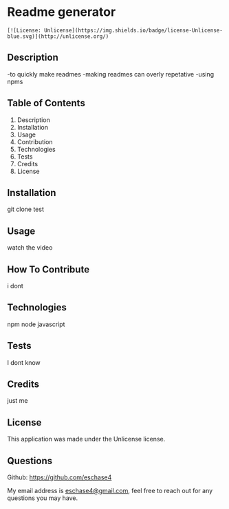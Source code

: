 # Readme generator
    
    [![License: Unlicense](https://img.shields.io/badge/license-Unlicense-blue.svg)](http://unlicense.org/)    

## Description  
    
-to quickly make readmes
-making readmes can overly repetative
-using npms
    
    
## Table of Contents
1. Description
2. Installation
3. Usage
4. Contribution
5. Technologies
6. Tests
7. Credits
8. License


## Installation

git clone
test




## Usage

watch the video

## How To Contribute

i dont

## Technologies

npm node javascript

## Tests

I dont know

## Credits 

just me

## License

This application was made under the Unlicense license.

## Questions

Github: https://github.com/eschase4

My email address is eschase4@gmail.com, feel free to reach out for any questions you may have.